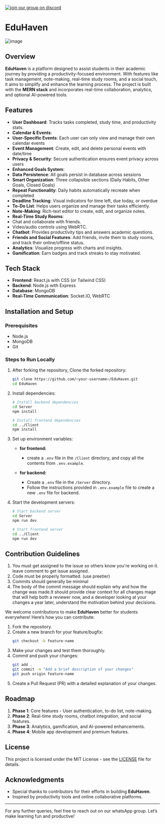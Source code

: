 [![join our group on discord](./Client/public/joinDiscordIcon.png)
](https://discord.gg/r55948xy)

# EduHaven

![image](https://github.com/user-attachments/assets/970c84bf-ac78-4583-af73-d2b8b4b393b0)

## Overview

**EduHaven** is a platform designed to assist students in their academic journey by providing a productivity-focused environment. With features like task management, note-making, real-time study rooms, and a social touch, it aims to simplify and enhance the learning process. The project is built with the **MERN stack** and incorporates real-time collaboration, analytics, and optional AI-powered tools.

## Features

- **User Dashboard**: Tracks tasks completed, study time, and productivity stats.
- **Calendar & Events**: 
 - **User-Specific Events**: Each user can only view and manage their own calendar events
 - **Event Management**: Create, edit, and delete personal events with date/time
 - **Privacy & Security**: Secure authentication ensures event privacy across users
- **Enhanced Goals System**: 
 - **Data Persistence**: All goals persist in database across sessions
 - **Smart Organization**: Three collapsible sections (Daily Habits, Other Goals, Closed Goals)
 - **Repeat Functionality**: Daily habits automatically recreate when completed
 - **Deadline Tracking**: Visual indicators for time left, due today, or overdue
- **To-Do List**: Helps users organize and manage their tasks efficiently.
- **Note-Making**: Rich-text editor to create, edit, and organize notes.
- **Real-Time Study Rooms**:
 - Chat and collaborate with friends.
 - Video/audio controls using WebRTC.
- **Chatbot**: Provides productivity tips and answers academic questions.
- **Friends and Social Features**: Add friends, invite them to study rooms, and track their online/offline status.
- **Analytics**: Visualize progress with charts and insights.
- **Gamification**: Earn badges and track streaks to stay motivated.

## Tech Stack

- **Frontend**: React.js with CSS (or Tailwind CSS)
- **Backend**: Node.js with Express
- **Database**: MongoDB
- **Real-Time Communication**: Socket.IO, WebRTC

## Installation and Setup

### Prerequisites

- Node.js
- MongoDB
- Git

### Steps to Run Locally

1. After forking the repository, Clone the forked repository:

   ```bash
   git clone https://github.com/<your-username>/EduHaven.git
   cd EduHaven
   ```

2. Install dependencies:

   ```bash
   # Install backend dependencies
   cd Server
   npm install

   # Install frontend dependencies
   cd ../Client
   npm install
   ```

3. Set up environment variables:

   - **for frontend:**

     - create a `.env` file in the `/Client` directory, and copy all the contents from `.env.example`.

   - **for backend:**

     - Create a `.env` file in the `/Server` directory.
     - Follow the instructions provided in `.env.example` file to create a new `.env` file for backend.

4. Start the development servers:

   ```bash
   # Start backend server
   cd Server
   npm run dev

   # Start frontend server
   cd ../Client
   npm run dev
   ```

## Contribution Guidelines

1. You must get assigned to the issue so others know you're working on it. leave comment to get issue assigned.
2. Code must be properly formatted. (use preetier)
3. Commits should generally be minimal
4. The body of the commit message should explain why and how the change was made.It should provide clear context for all changes mage that will help both a reviewer now, and a developer looking at your changes a year later, understand the motivation behind your decisions.

We welcome contributions to make **EduHaven** better for students everywhere! Here’s how you can contribute:

1. Fork the repository.
2. Create a new branch for your feature/bugfix:
   ```bash
   git checkout -b feature-name
   ```
3. Make your changes and test them thoroughly.
4. Commit and push your changes:
   ```bash
   git add .
   git commit -m "Add a brief description of your changes"
   git push origin feature-name
   ```
5. Create a Pull Request (PR) with a detailed explanation of your changes.

## Roadmap

1. **Phase 1**: Core features - User authentication, to-do list, note-making.
2. **Phase 2**: Real-time study rooms, chatbot integration, and social features.
3. **Phase 3**: Analytics, gamification, and AI-powered enhancements.
4. **Phase 4**: Mobile app development and premium features.

## License

This project is licensed under the MIT License - see the [LICENSE](LICENSE) file for details.

## Acknowledgments

- Special thanks to contributors for their efforts in building **EduHaven**.
- Inspired by productivity tools and online collaborative platforms.

---

For any further queries, feel free to reach out on our whatsApp group. Let’s make learning fun and productive!
